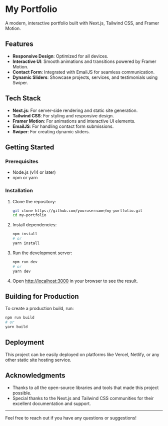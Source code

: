 # My Portfolio

A modern, interactive portfolio built with Next.js, Tailwind CSS, and Framer Motion.

## Features

- **Responsive Design**: Optimized for all devices.
- **Interactive UI**: Smooth animations and transitions powered by Framer Motion.
- **Contact Form**: Integrated with EmailJS for seamless communication.
- **Dynamic Sliders**: Showcase projects, services, and testimonials using Swiper.

## Tech Stack

- **Next.js**: For server-side rendering and static site generation.
- **Tailwind CSS**: For styling and responsive design.
- **Framer Motion**: For animations and interactive UI elements.
- **EmailJS**: For handling contact form submissions.
- **Swiper**: For creating dynamic sliders.

## Getting Started

### Prerequisites

- Node.js (v14 or later)
- npm or yarn

### Installation

1. Clone the repository:
   ```bash
   git clone https://github.com/yourusername/my-portfolio.git
   cd my-portfolio
   ```

2. Install dependencies:
   ```bash
   npm install
   # or
   yarn install
   ```

3. Run the development server:
   ```bash
   npm run dev
   # or
   yarn dev
   ```

4. Open [http://localhost:3000](http://localhost:3000) in your browser to see the result.

## Building for Production

To create a production build, run:
```bash
npm run build
# or
yarn build
```

## Deployment

This project can be easily deployed on platforms like Vercel, Netlify, or any other static site hosting service.


## Acknowledgments

- Thanks to all the open-source libraries and tools that made this project possible.
- Special thanks to the Next.js and Tailwind CSS communities for their excellent documentation and support.

---

Feel free to reach out if you have any questions or suggestions!